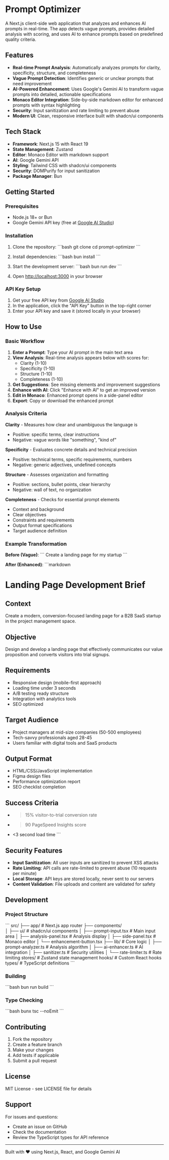 # Prompt Optimizer

A Next.js client-side web application that analyzes and enhances AI prompts in real-time. The app detects vague prompts, provides detailed analysis with scoring, and uses AI to enhance prompts based on predefined quality criteria.

## Features

- **Real-time Prompt Analysis**: Automatically analyzes prompts for clarity, specificity, structure, and completeness
- **Vague Prompt Detection**: Identifies generic or unclear prompts that need improvement
- **AI-Powered Enhancement**: Uses Google's Gemini AI to transform vague prompts into detailed, actionable specifications
- **Monaco Editor Integration**: Side-by-side markdown editor for enhanced prompts with syntax highlighting
- **Security**: Input sanitization and rate limiting to prevent abuse
- **Modern UI**: Clean, responsive interface built with shadcn/ui components

## Tech Stack

- **Framework**: Next.js 15 with React 19
- **State Management**: Zustand
- **Editor**: Monaco Editor with markdown support
- **AI**: Google Gemini API
- **Styling**: Tailwind CSS with shadcn/ui components
- **Security**: DOMPurify for input sanitization
- **Package Manager**: Bun

## Getting Started

### Prerequisites

- Node.js 18+ or Bun
- Google Gemini API key (free at [Google AI Studio](https://ai.google.dev/))

### Installation

1. Clone the repository:
   \`\`\`bash
   git clone <repository-url>
   cd prompt-optimizer
   \`\`\`

2. Install dependencies:
   \`\`\`bash
   bun install
   \`\`\`

3. Start the development server:
   \`\`\`bash
   bun run dev
   \`\`\`

4. Open [http://localhost:3000](http://localhost:3000) in your browser

### API Key Setup

1. Get your free API key from [Google AI Studio](https://ai.google.dev/)
2. In the application, click the "API Key" button in the top-right corner
3. Enter your API key and save it (stored locally in your browser)

## How to Use

### Basic Workflow

1. **Enter a Prompt**: Type your AI prompt in the main text area
2. **View Analysis**: Real-time analysis appears below with scores for:
   - Clarity (1-10)
   - Specificity (1-10)
   - Structure (1-10)
   - Completeness (1-10)
3. **Get Suggestions**: See missing elements and improvement suggestions
4. **Enhance with AI**: Click "Enhance with AI" to get an improved version
5. **Edit in Monaco**: Enhanced prompt opens in a side-panel editor
6. **Export**: Copy or download the enhanced prompt

### Analysis Criteria

**Clarity** - Measures how clear and unambiguous the language is

- Positive: specific terms, clear instructions
- Negative: vague words like "something", "kind of"

**Specificity** - Evaluates concrete details and technical precision

- Positive: technical terms, specific requirements, numbers
- Negative: generic adjectives, undefined concepts

**Structure** - Assesses organization and formatting

- Positive: sections, bullet points, clear hierarchy
- Negative: wall of text, no organization

**Completeness** - Checks for essential prompt elements

- Context and background
- Clear objectives
- Constraints and requirements
- Output format specifications
- Target audience definition

### Example Transformation

**Before (Vague)**:
\`\`\`
Create a landing page for my startup
\`\`\`

**After (Enhanced)**:
\`\`\`markdown

# Landing Page Development Brief

## Context

Create a modern, conversion-focused landing page for a B2B SaaS startup in the project management space.

## Objective

Design and develop a landing page that effectively communicates our value proposition and converts visitors into trial signups.

## Requirements

- Responsive design (mobile-first approach)
- Loading time under 3 seconds
- A/B testing ready structure
- Integration with analytics tools
- SEO optimized

## Target Audience

- Project managers at mid-size companies (50-500 employees)
- Tech-savvy professionals aged 28-45
- Users familiar with digital tools and SaaS products

## Output Format

- HTML/CSS/JavaScript implementation
- Figma design files
- Performance optimization report
- SEO checklist completion

## Success Criteria

- > 15% visitor-to-trial conversion rate
- > 90 PageSpeed Insights score
- <3 second load time
  \`\`\`

## Security Features

- **Input Sanitization**: All user inputs are sanitized to prevent XSS attacks
- **Rate Limiting**: API calls are rate-limited to prevent abuse (10 requests per minute)
- **Local Storage**: API keys are stored locally, never sent to our servers
- **Content Validation**: File uploads and content are validated for safety

## Development

### Project Structure

\`\`\`
src/
├── app/ # Next.js app router
├── components/  
│ ├── ui/ # shadcn/ui components
│ ├── prompt-input.tsx # Main input area
│ ├── analysis-panel.tsx # Analysis display
│ ├── side-panel.tsx # Monaco editor
│ └── enhancement-button.tsx
├── lib/ # Core logic
│ ├── prompt-analyzer.ts # Analysis algorithm
│ ├── ai-enhancer.ts # AI integration
│ ├── sanitizer.ts # Security utilities
│ └── rate-limiter.ts # Rate limiting
stores/ # Zustand state management
hooks/ # Custom React hooks
types/ # TypeScript definitions
\`\`\`

### Building

\`\`\`bash
bun run build
\`\`\`

### Type Checking

\`\`\`bash
bunx tsc --noEmit
\`\`\`

## Contributing

1. Fork the repository
2. Create a feature branch
3. Make your changes
4. Add tests if applicable
5. Submit a pull request

## License

MIT License - see LICENSE file for details

## Support

For issues and questions:

- Create an issue on GitHub
- Check the documentation
- Review the TypeScript types for API reference

---

Built with ❤️ using Next.js, React, and Google Gemini AI
